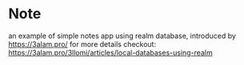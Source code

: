 # Note
an example of simple notes app using realm database, introduced by https://3alam.pro/ 
for more details checkout:
https://3alam.pro/3llomi/articles/local-databases-using-realm
